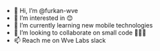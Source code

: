 - 👋 Hi, I’m @furkan-wve
- 👀 I’m interested in 😊
- 🌱 I’m currently learning new mobile technologies
- 💞️ I’m looking to collaborate on small code 👨🏻‍💻
- 📫 Reach me on Wve Labs slack

<!---
furkan-wve/furkan-wve is a ✨ special ✨ repository because its `README.md` (this file) appears on your GitHub profile.
You can click the Preview link to take a look at your changes.
--->
